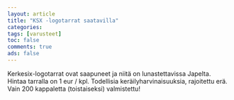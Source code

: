 ```yaml
---
layout: article 
title: "KSX -logotarrat saatavilla" 
categories: 
tags: [varusteet]
toc: false 
comments: true 
ads: false 
---
```


Kerkesix-logotarrat ovat saapuneet ja niitä on lunastettavissa Japelta.
Hintaa tarralla on 1 eur / kpl. Todellisia keräilyharvinaisuuksia,
rajoitettu erä. Vain 200 kappaletta (toistaiseksi) valmistettu!

